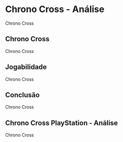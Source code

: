 ---
---

# Chrono Cross - Análise

Chrono Cross

## Chrono Cross

Chrono Cross

## Jogabilidade

Chrono Cross

## Conclusão

Chrono Cross

## Chrono Cross PlayStation - Análise

Chrono Cross
